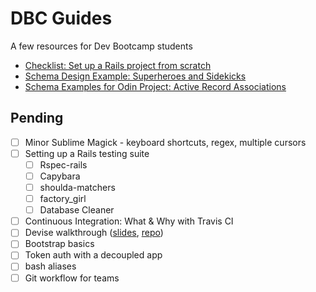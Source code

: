# DBC Guides
A few resources for Dev Bootcamp students 

- [Checklist: Set up a Rails project from scratch](https://github.com/camillevilla/DBC-guides/blob/master/rails_project_checklist.md)
- [Schema Design Example: Superheroes and Sidekicks](https://github.com/camillevilla/DBC-guides/blob/master/superheroes_schema)
- [Schema Examples for Odin Project: Active Record Associations](https://github.com/camillevilla/DBC-guides/blob/master/odin_ar_schema)

## Pending

- [ ] Minor Sublime Magick - keyboard shortcuts, regex, multiple cursors
- [ ] Setting up a Rails testing suite
  - [ ] Rspec-rails
  - [ ] Capybara
  - [ ] shoulda-matchers
  - [ ] factory_girl
  - [ ] Database Cleaner
- [ ] Continuous Integration: What & Why with Travis CI
- [ ] Devise walkthrough ([slides](http://bit.ly/2oxqEV0), [repo](https://github.com/camillevilla/devise-example))
- [ ] Bootstrap basics
- [ ] Token auth with a decoupled app
- [ ] bash aliases
- [ ] Git workflow for teams
